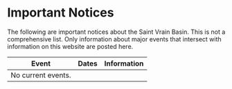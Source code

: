 # Important Notices #

The following are important notices about the Saint Vrain Basin.
This is not a comprehensive list.
Only information about major events that intersect with information on this website are posted here.

| **Event** | **Dates** | **Information** |
| -- | -- | -- |
| No current events. | | |
